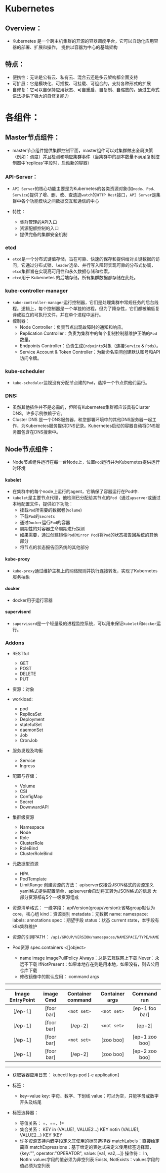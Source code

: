 # Kubernetes
## Overview：
* Kubernetes 是一个跨主机集群的开源的容器调度平台，它可以自动化应用容器的部署、扩展和操作， 提供以容器为中心的基础架构

## 特点：
* 便携性：无论是公有云、私有云、混合云还是多云架构都全面支持
* 可扩展：它是模块化、可插拔、可挂载、可组合的，支持各种形式的扩展
* 自修复：它可以自保持应用状态、可自重启、自复制、自缩放的，通过生命式语法提供了强大的自修复能力

# 各组件：
## Master节点组件：
* master节点组件提供集群控制平面，master组件可以对集群做出全局决策（例如：调度）并且检测和响应集群事件（当集群中的副本数量不满足复制控制器中'replicas'字段时，启动新的容器）

### API-Server：
* `API Server`的核心功能主要是为Kubernetes的各类资源对象(如`node`、`Pod`、`Service`)提供了增、删、改、查遗迹`watch`的`HTTP Rest`接口，`API Server`是集群中各个功能模块之间数据交互和通信的中心

* 特性：
	* 集群管理的API入口
	* 资源配额控制的入口
	* 提供完备的集群安全机制

### etcd
* `etcd`是一个分布式键值存储，旨在可靠、快速的保存和提供给对关键数据的访问，它通过分布式锁、`leader`选举、并行写入障碍实现可靠的分布式协调，`etcd`集群旨在实现高可用性和永久数据存储和检索。
* `etcd`用于 Kubernetes 的后端存储。所有集群数据都存储在此处。

### kube-controller-manager
* `kube-controller-manager`运行控制器，它们是处理集群中常规任务的后台线程。逻辑上，每个控制器是一个单独的进程，但为了降杂性，它们都被编低复译成独立的可执行文件，并在单个进程中运行。
* 控制器：
	* Node Controller：负责节点出现故障时的通知和响应。
	* Replication Controller：负责为集群中的每个复制控制器维护正确的`Pod`数量。
	* Endpoints Controller：负责生成`Endpoints`对象（连接`Service` & `Pods`）。
	* Service Account & Token Controller：为新命名空间创建默认账号和API访问令牌。

### kube-scheduler
* `kube-scheduler`监视没有分配节点建的`Pod`，选择一个节点供他们运行。

### DNS:
* 虽然其他插件并不是必需的，但所有Kubernetes集群都应该具有Cluster DNS，许多示例依赖于它。
* Cluster DNS 是一个DNS服务器，和您部署环境中的其他DNS服务器一起工作，为Kubernetes服务提供DNS记录。Kubernetes启动的容器自动将DNS服务器包含在DNS搜索中。

## Node节点组件：
* Node节点组件运行在每一台Node上，位置`Pod`运行并为Kubernetes提供运行时环境

#### kubelet
* 在集群中的每个node上运行的agent，它确保了容器运行在Pod中.
* `kubelet`是主要节点代理，他检测已分配给其节点的`Pod`（通过`apserver`或通过本地配置文件，提供如下功能：
	* 挂载`Pod`所需要的数据卷(`Volume`)
	* 下载`Pod`的`secrets`
	* 通过`Docker`运行`Pod`的容器
	* 周期性的对容器生命周期进行探测
	* 如果需要，通过创建镜像`Pod`(`Mirror Pod`)将`Pod`的状态报告回系统的其他部分
	* 将节点的状态报告回系统的其他部分

#### kube-proxy
* `kube-proxy`通过维护主机上的网络规则并执行连接转发，实现了Kubernetes服务抽象

#### docker
* docker用于运行容器

#### supervisord
* `supervisord`是一个轻量级的进程监控系统，可以用来保证`kubelet`和`docker`运行。




### Addons



























* RESTful
	* GET
	* POST
	* DELETE
	* PUT

* 资源：对象
* workload:
	* pod
	* ReplicaSet
	* Deployment
	* statefulSet
	* daemonSet
	* Job
	* CronJob

* 服务发现及均衡
	* Service
	* Ingress

* 配置与存储：
	* Volume
	* CSI
	* ConfigMap
	* Secret
	* DownwardAPI

* 集群级资源
	* Namespace
	* Node
	* Role
	* ClusterRole
	* RoleBind
	* ClusterRoleBind

* 元数据型资源
	* HPA
	* PodTemplate
	* LimitRange
创建资源的方法：
	apiserver仅接受JSON格式的资源定义
	yaml格式提供配置清单，apiserver会自动将其转为JSON格式的信息
大部分资源都有5个一级资源组成

* 资源清单格式：
	一级字段：
		apiVersion(group/version):省略group默认为core，核心组
		kind：资源类别
		metadata：元数据
			name:
			namespace:
			labels:
			annotations
		spec：期望字段
		status：状态 current state，本字段有k8s集群维护

* 资源的引用PATH：
	`/api/GROUP/VERSION/namespaces/NAMESPACE/TYPE/NAME`

* Pod资源
	spec.containers <[]object>
	- name <string>
	  image <string>
	  imagePullPolicy <string>
	  	Always：总是去互联网上下载
	  	Never：永远不下载
	  	IfNotPresent：如果本地存在则是用本地，如果没有，则去公用仓库下载
	* 修改镜像中的默认应用：
		command args
---
| __Image EntryPoint__ | __image Cmd__ | __Container command__ | __Container args__ | __Command run__ |
| :------------------: | :-----------: | :-------------------: | :----------------: | :-------------: |
| [/ep-1]              | [foor bar]    |  `<not set>`          | `<not set>`        | [ep-1 foo bar]  |
| [/ep-1]              | [foor bar]    |  [/ep-2]              | `<not set>`        | [ep-2]          |
| [/ep-1]              | [foor bar]    | `<not set>`           | [zoo boo]          | [ep-1 zoo boo]  |
| [/ep-1]              | [foor bar]    |  [/ep-2]              | [zoo boo]          | [ep-2 zoo boo]  |
---


* 获取容器应用日志：
		kubectl logs pod [-c application]

* 标签：
	* key=value
		key: 字母、数字、下划线
		value：可以为空，只能字母或数字开头及结尾

* 标签选择器：
	* 等值关系：
		=、==、!=
	* 集合关系：
		KEY in (VALUE1, VALUE2...)
		KEY notin (VALUE1, VALUE2...)
		KEY
		!KEY
	* 许多资源支持内嵌字段定义其使用的标签选择器
		matchLabels：直接给定简直
		matchExpressions：基于给定的表达式来定义使用标签选择器，{key:"", operator:"OPERATOR", value: [va1, va2,...]}
		操作符：
			In, NotIn: values字段的值必须为非空列表
			Exists, NotExists：values字段的值必须为空列表	



